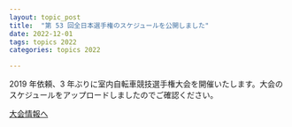 ```yaml
---
layout: topic_post
title:  "第 53 回全日本選手権のスケジュールを公開しました"
date: 2022-12-01
tags: topics 2022
categories: topics 2022

---
```


2019 年依頼、3 年ぶりに室内自転車競技選手権大会を開催いたします。大会のスケジュールをアップロードしましたのでご確認ください。

<a class="btn btn-primary btn-sm" href="{{ site.baseurl }}{% post_url /competition_info/2022/2022-12-03-japan-championship-2022 %}">大会情報へ</a>
